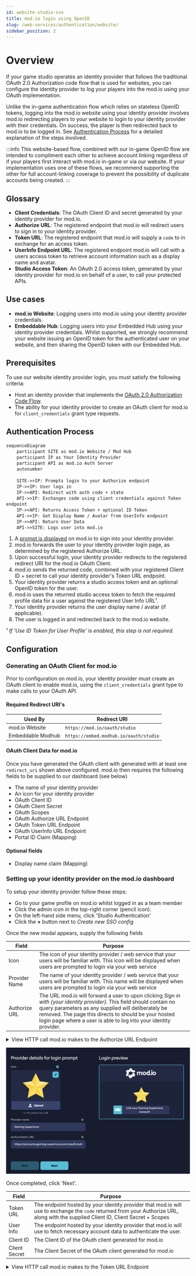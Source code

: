 ```yaml
---
id: website-studio-sso
title: mod.io login using OpenID
slug: /web-services/authentication/website/
sidebar_position: 2
---
```


# Overview

If your game studio operates an identity provider that follows the traditional OAuth 2.0 Authorization code flow that is used for websites, you can configure the identity provider to log your players into the mod.io using your OAuth implementation.

Unlike the in-game authentication flow which relies on stateless OpenID tokens, logging into the mod.io website using your identity provider involves mod.io redirecting players to your website to login to your identity provider with their credentials. On success, the player is then redirected back to mod.io to be logged in. See [Authentication Process](#authentication-process) for a detailed explanation of the steps involved.

:::info 
This website-based flow, combined with our in-game OpenID flow are intended to compliment each other to achieve account linking regardless of if your players first interact with mod.io in-game or via our website. If your implementation uses one of these flows, we recommend supporting the other for full account-linking coverage to prevent the possibility of duplicate accounts being created.
:::

## Glossary

- **Client Credentials**: The OAuth Client ID and secret generated by your identity provider for mod.io.
- **Authorize URL**: The registered endpoint that mod.io will redirect users to sign in to your identity provider.
- **Token URL**: The registered endpoint that mod.io will supply a `code` to in exchange for an access token.
- **UserInfo Endpoint URL**: The registered endpoint mod.io will call with a users access token to retrieve account information such as a display name and avatar.
- **Studio Access Token**: An OAuth 2.0 access token, generated by your identity provider for mod.io on behalf of a user, to call your protected APIs.

## Use cases

- **mod.io Website**: Logging users into mod.io using your identity provider credentials.
- **Embeddable Hub**: Logging users into your Embedded Hub using your identity provider credentials. Whilst supported, we strongly recommend your website issuing an OpenID token for the authenticated user on your website, and then sharing the OpenID token with our Embedded Hub.

## Prerequisites

To use our website identity provider login, you must satisfy the following criteria:

- Host an identity provider that implements the [OAuth 2.0 Authorization Code Flow](https://openid.net/specs/openid-connect-core-1_0.html).
- The ability for your identity provider to create an OAuth client for mod.io for `client_credentials` grant type requests.

## Authentication Process

```mermaid
sequenceDiagram
    participant SITE as mod.io Website / Mod Hub
    participant IP as Your Identity Provider
    participant API as mod.io Auth Server
    autonumber
    
    SITE->>IP: Prompts login to your Authorize endpoint
    IP->>IP: User logs in
    IP->>API: Redirect with auth code + state
    API->>IP: Exchanges code using client credentials against Token endpoint
    IP->>API: Returns Access Token + optional ID Token
    API->>IP: Get Display Name / Avatar from UserInfo endpoint
    IP->>API: Return User Data
    API->>SITE: Logs user into mod.io
```

1. A [prompt is displayed](#prompting-users-to-login) on mod.io to sign into your identity provider.
2. mod.io forwards the user to your identity provider login page, as determined by the registered Authorize URL.
3. Upon successful login, your identity provider redirects to the registered redirect URI for the mod.io OAuth Client.
4. mod.io sends the returned code, combined with your registered Client ID + secret to call your identity provider's Token URL endpoint.
5. Your identity provider returns a studio access token and an optional OpenID token for the user.
6. mod.io uses the returned studio access token to fetch the required profile data for a user against the registered User Info URL¹.
7. Your identity provider returns the user display name / avatar (if applicable).
8. The user is logged in and redirected back to the mod.io website.

¹ _If 'Use ID Token for User Profile' is enabled, this step is not required._

## Configuration

### Generating an OAuth Client for mod.io

Prior to configuration on mod.io, your identity provider must create an OAuth client to enable mod.io, using the `client_credentials` grant type to make calls to your OAuth API.

#### Required Redirect URI's

| **Used By** | **Redirect URI** |
|--------------------------|-----------------------------|
| mod.io Website | `https://mod.io/oauth/studio` |
| Embeddable Modhub | `https://embed.modhub.io/oauth/studio`

#### OAuth Client Data for mod.io

Once you have generated the OAuth client with generated with at least one `redirect_uri` shown above configured. mod.io then requires the following fields to be supplied to our dashboard (see below)

- The name of your identity provider
- An icon for your identity provider
- OAuth Client ID
- OAuth Client Secret
- OAuth Scopes
- OAuth Authorize URL Endpoint
- OAuth Token URL Endpoint
- OAuth UserInfo URL Endpoint
- Portal ID Claim (Mapping)

#### Optional fields

- Display name claim (Mapping)

### Setting up your identity provider on the mod.io dashboard

To setup your identity provider follow these steps:

- Go to your game profile on mod.io whilst logged in as a team member
- Click the admin icon in the top-right corner (pencil icon).
- On the left-hand side menu, click 'Studio Authentication'
- Click the **+** button next to _Create new SSO config_

Once the new modal appears, supply the following fields

| **Field** | **Purpose** |
|--------------------------|-----------------------------|
| Icon | The icon of your identity provider / web service that your users will be familiar with. This icon will be displayed when users are prompted to login via your web service |
| Provider Name | The name of your identity provider / web service that your users will be familiar with. This name will be displayed when users are prompted to login via your web service |
| Authorize URL | The URL mod.io will forward a user to upon clicking _Sign in with &#123;your identity provider&#125;_. This field should contain no query parameters as any supplied will deliberately be removed. The page this directs to should be your hosted login page where a user is able to log into your identity provider. | 

<details>
<summary>View HTTP call mod.io makes to the Authorize URL Endpoint</summary>
<p>
```
GET {your-registered-authorize-url-endpoint.com}
    ?client_id={registered-client-id}
    &scope={registered-scopes}
    &redirect_uri=https://mod.io/oauth/studio
    &response_type=code
    &state=c3306a41-b7e4-412f-b78e-7477c79b60b5
```

The state parameter is generated dynamically by mod.io, your system must forward the supplied state back to mod.io on redirect to prevent man-in-the-middle attacks.
</p>
</details>

![Page 1 Demo](images/web-sso-setup-page-1.png)

Once completed, click 'Next'.

| **Field** | **Purpose** |
|--------------------------|-----------------------------|
| Token URL | The endpoint hosted by your identity provider that mod.io will use to exchange the `code` returned from your Authorize URL, along with the supplied Client ID, Client Secret + Scopes |
| User Info | The endpoint hosted by your identity provider that mod.io will use to fetch necessary account data to authenticate the user. |
| Client ID | The Client ID of the OAuth client generated for mod.io | 
| Client Secret | The Client Secret of the OAuth client generated for mod.io | 

<details>
<summary>View HTTP call mod.io makes to the Token URL Endpoint</summary>
<p>
```
POST {your-registered-token-endpoint}
Content-Type: application/x-www-form-urlencoded
User-Agent: ModioSSO/1.0

grant_type=authorization_code
&client_id={registered-client-id}
&client_secret={registered-client-secret}
&redirect_uri=https://mod.io/oauth/studio
&code={authorization-code-returned-on-redirect}
```
</p>
</details>
<details>
<summary>View HTTP call mod.io makes to the User Info URL Endpoint (if applicable)</summary>
<p>
```
GET {your-registered-user-info-endpoint}
User-Agent: ModioSSO/1.0
Authorization: Bearer {access-token-from-token-endpoint}
Accept: application/json
```
</p>
</details>

![Page 2 Demo](images/web-sso-setup-page-2.png)

Once completed, click 'Next'.

| **Field** | **Purpose** |
|--------------------------|-----------------------------|
| Display name claim | _Optional_. The name of the key in your User Info endpoint response that contains the users display name. Leave blank if you do not wish to transfer the users display name but it is recommended. |
| Portal ID Claim | The name of the key in your User Info endpoint response that contains the users _unique user ID_. Note: If you are implementing OpenID authentication, this must be the same value that is returned in the `sub` claim of the ID Token. |
| Scopes | The OAuth scopes mod.io will pass to your Token endpoint when requesting a studio access token. These scopes are associated with your identity provider access tokens and not mod.io. At a minimum, you should supply the scope that allows mod.io to fetch the users profile (i.e. `read_profile`) otherwise authentication requests fail. | 

![Page 3 Demo](images/web-sso-setup-page-3.png)

Once completed, click 'Next'.

A confirmation page will now display a summary of all the endpoints configured and a high-level overview of how the authentication flow will be handled.

![Page 4 Demo](images/web-sso-setup-page-4.png)

Once everything is correct and ready, click 'Create config'.

## Prompting users to login

Once your config has been saved, we are now ready to prompt users to log into mod.io using your configured identity provider. There are two ways in-which users are prompted to login:

- **Manual**: Link to mod.io to your game profile the `?portal=studio` query parameter in the URL. `i.e. https://mod.io/g/my-game?portal=studio`. If a user is directed to this page and already has a linked account with your identity provider, the modal will not be displayed.
- **Automatic**: When a user attempts to do a _write_ action, such as subscribing to a mod, publishing a mod, rating a mod. The prompt will be displayed _if_ the user does not already have their mod.io account linked to your identity provider.

![Unlink account](images/web-sso-prompt-example.png)

After a successful login against your identity provider and a redirect back to mod.io, the user is then logged into mod.io with a mod.io account, with a 'link' now existing between their base mod.io account and your identity platform.

:::info
mod.io will soon allow the automated functionality listed above only to be triggered via a manual check on the config dashboard above. In the meantime if you wish to not have the user prompted on write actions, you will need to remove your config from your game.
:::

## Unlinking a mod.io account from your identity provider

### Player-initiated unlinking

mod.io users will have the option at any time to remove the link between their mod.io account and your identity provider. A player can remove an account link by doing the following:

1. While logged in, clicking their avatar in the bottom left-hand corner.
2. Click 'General Settings' from the menu that slides out.
3. Click 'Linked Accounts' from the menu on the left-hand side.

The user will then be shown all first party portals, such as Steam, Xbox Live, etc - as well as any connected identity providers by registered games on mod.io.

![Unlink account example](images/web-sso-unlink-account.png)

Once an account link to a identity provider belonging to a game has been unlinked, they cannot be reconnected via this dashboard. Instead, users must then re-link their mod.io account to your identity provide [via the prompt options](#prompting-users-to-login) above.

### Studio-initiated unlinking

There may be instances where a studio needs to programmatically remove the link between a players mod.io account and your identity provider, such as when a player requests an account deletion. In such cases, it's crucial to integrate our S2S (Server to Server) API into your automated processes to ensure the removal of orphaned identity provider connections associated with mod.io accounts. Please refer to the endpoint below for S2S-facilitated connection removal to which you must use [S2S Authentication](/web-services/authentication/s2s/) to accomplish.

#### Request

`DELETE https://{your-game-id}.modapi.io/v1/s2s/connections/{identity-provider-id}`

##### Headers

Header|Type|Required|Description
---|---|---|---|
Authorization|string|true|The valid service token created with your OAuth Credentials.

##### Path Parameters

Parameter|Type|Required|Description
---|---|---|---|
identity-provider-id|string|true|The unique ID of the player as understood by your identity provider, this should be the same field that is supplied to us in the `sub` claim for OIDC authentication, and the ID field for web-based OAuth 2 authentication. As an example, if your identity provider uses UUID's for player ID's, and those values are what is shared with mod.io via your implementation, then mod.io expects the same value to this endpoint.

```
POST https://{your-game-id}.modapi.io/v1/s2s/connections/{identity-provider-id} HTTP/1.1
Content-Type: application/x-www-form-urlencoded
Accept: application/json
Authorization: Bearer {service-token}
Content-Type: application/json
```

#### Response

```json
204 No Content
```

Upon success, to re-establish an account link you must initiate the in-game [OpenID](/web-services/authentication/openid/) or web-based [OAuth 2](/web-services/authentication/website/) flow again.

## Error Reference

| **Error Ref** | **Meaning** |
|--------------------------|-----------------------------|
| 11114 | The OAuth configuration in your games dashboard has not been completed. |
| 11115 | The `state` parameter returned from the Authorize URL endpoint redirect is invalid |
| 11116 | The `access_token` field returned the Token URL endpoint is either missing, or not in the expected data type (string). |
| 11117 | The `expires_in` field returned the Token URL endpoint is either missing or invalid (non-integer). |
| 11118 | The `token_type` field returned the Token URL endpoint is either missing or not the expected value `Bearer` (case-insensitive). |
| 11121 | The expected field from the User Info URL endpoint which maps to the users ID for your identity provider could not be obtained. |